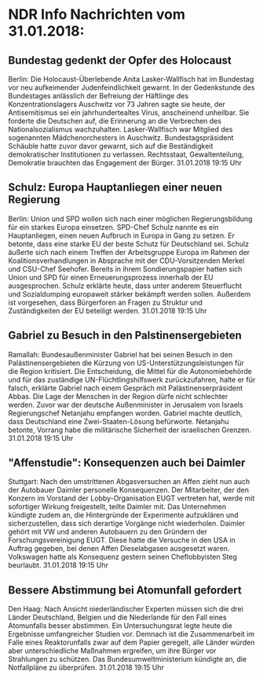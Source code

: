 # NDR Info Nachrichten vom 31.01.2018:


## Bundestag gedenkt der Opfer des Holocaust
Berlin: Die Holocaust-Überlebende Anita Lasker-Wallfisch hat im Bundestag vor neu aufkeimender Judenfeindlichkeit gewarnt. In der Gedenkstunde des Bundestages anlässlich der Befreiung der Häftlinge des Konzentrationslagers Auschwitz vor 73 Jahren sagte sie heute, der Antisemitismus sei ein jahrhundertealtes Virus, anscheinend unheilbar. Sie forderte die Deutschen auf, die Erinnerung an die Verbrechen des Nationalsozialismus wachzuhalten. Lasker-Wallfisch war Mitglied des sogenannten Mädchenorchesters in Auschwitz. Bundestagspräsident Schäuble hatte zuvor davor gewarnt, sich auf die Beständigkeit demokratischer Institutionen zu verlassen. Rechtsstaat, Gewaltenteilung, Demokratie brauchten das Engagement der Bürger. 31.01.2018 19:15 Uhr 

## Schulz: Europa Hauptanliegen einer neuen Regierung
Berlin: Union und SPD wollen sich nach einer möglichen Regierungsbildung für ein starkes Europa einsetzen. SPD-Chef Schulz nannte es ein Hauptanliegen, einen neuen Aufbruch in Europa in Gang zu setzen. Er betonte, dass eine starke EU der beste Schutz für Deutschland sei. Schulz äußerte sich nach einem Treffen der Arbeitsgruppe Europa im Rahmen der Koalitionsverhandlungen in Absprache mit der CDU-Vorsitzenden Merkel und CSU-Chef Seehofer. Bereits in ihrem Sondierungspapier hatten sich Union und SPD für einen Erneuerungsprozess innerhalb der EU ausgesprochen. Schulz erklärte heute, dass unter anderem Steuerflucht und Sozialdumping europaweit stärker bekämpft werden sollen. Außerdem ist vorgesehen, dass Bürgerforen an Fragen zu Struktur und Zuständigkeiten der EU beteiligt werden. 31.01.2018 19:15 Uhr 

## Gabriel zu Besuch in den Palstinensergebieten
Ramallah:      Bundesaußenminister Gabriel hat bei seinen Besuch in den Palästinensergebieten die Kürzung von US-Unterstützungsleistungen für die Region kritisiert. Die Entscheidung, die Mittel für die Autonomiebehörde und für das zuständige UN-Flüchtlingshilfswerk zurückzufahren, halte er für falsch, erklärte Gabriel nach einem Gespräch mit Palästinenserpräsident Abbas. Die Lage der Menschen in der Region dürfe nicht schlechter werden. Zuvor war der deutsche Außenminister in Jerusalem von Israels Regierungschef Netanjahu empfangen worden. Gabriel machte deutlich, dass Deutschland eine Zwei-Staaten-Lösung befürworte. Netanjahu betonte, Vorrang habe die militärische Sicherheit der israelischen Grenzen. 31.01.2018 19:15 Uhr 

## "Affenstudie": Konsequenzen auch bei Daimler
Stuttgart: Nach den umstrittenen Abgasversuchen an Affen zieht nun auch der Autobauer Daimler personelle Konsequenzen. Der Mitarbeiter, der den Konzern im Vorstand der Lobby-Organisation EUGT vertreten hat, werde mit sofortiger Wirkung freigestellt, teilte Daimler mit. Das Unternehmen kündigte zudem an, die Hintergründe der Experimente aufzuklären und sicherzustellen, dass sich derartige Vorgänge nicht wiederholen. Daimler gehört mit VW und anderen Autobauern zu den Gründern der Forschungsvereinigung EUGT. Diese hatte die Versuche in den USA in Auftrag gegeben, bei denen Affen Dieselabgasen ausgesetzt waren. Volkswagen hatte als Konsequenz gestern seinen Cheflobbyisten Steg beurlaubt. 31.01.2018 19:15 Uhr 

## Bessere Abstimmung bei Atomunfall gefordert
Den Haag: Nach Ansicht niederländischer Experten müssen sich die drei Länder Deutschland, Belgien und die Niederlande für den Fall eines Atomunfalls besser abstimmen. Ein Untersuchungsrat legte heute die Ergebnisse umfangreicher Studien vor. Demnach ist die Zusammenarbeit im Falle eines Reaktorunfalls zwar auf dem Papier geregelt, alle Länder würden aber unterschiedliche Maßnahmen ergreifen, um ihre Bürger vor Strahlungen zu schützen. Das Bundesumweltministerium kündigte an, die Notfallpläne zu überprüfen. 31.01.2018 19:15 Uhr 
